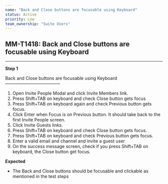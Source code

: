 ```yaml
---
name: "Back and Close buttons are focusable using Keyboard"
status: Active
priority: Low
team_ownership: "Suite Users"
---
```


## MM-T1418: Back and Close buttons are focusable using Keyboard

---

**Step 1**

Back and Close buttons are focusable using Keyboard\
–––––––––––––––––––––––––

1. Open Invite People Modal and click Invite Members link.
2. Press Shift+TAB on keyboard and check Close button gets focus
3. Press Shift+TAB on keyboard again and check Previous button gets focus.
4. Click Enter when Focus is on Previous button. It should take back to the first Invite People screen.
5. Click Invite Guests links.
6. Press Shift+TAB on keyboard and check Close button gets focus.
7. Press Shift+TAB on keyboard and check Previous button gets focus.
8. Enter a valid email and channel and invite a guest user
9. On the success message screen, check if you press Shift+TAB on keyboard, the Close button get focus.

**Expected**

- The Back and Close buttons should be focusable and clickable as mentioned in the test steps

